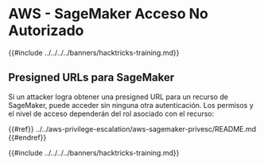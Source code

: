 # AWS - SageMaker Acceso No Autorizado

{{#include ../../../../banners/hacktricks-training.md}}

## Presigned URLs para SageMaker

Si un attacker logra obtener una presigned URL para un recurso de SageMaker, puede acceder sin ninguna otra autenticación. Los permisos y el nivel de acceso dependerán del rol asociado con el recurso:

{{#ref}}
../../aws-privilege-escalation/aws-sagemaker-privesc/README.md
{{#endref}}

{{#include ../../../../banners/hacktricks-training.md}}
